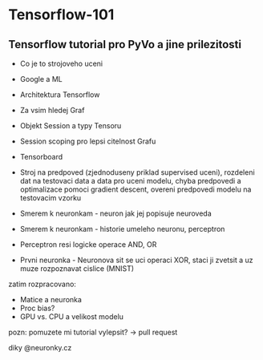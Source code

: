 # Tensorflow-101

Tensorflow tutorial pro PyVo a jine prilezitosti
------------------------------------------------

- Co je to strojoveho uceni
- Google a ML
- Architektura Tensorflow

- Za vsim hledej Graf
- Objekt Session a typy Tensoru
- Session scoping pro lepsi citelnost Grafu
- Tensorboard

- Stroj na predpoved (zjednoduseny priklad supervised uceni),
  rozdeleni dat na testovaci data a data pro uceni modelu,
  chyba predpovedi a optimalizace pomoci gradient descent, 
  overeni predpovedi modelu na testovacim vzorku

- Smerem k neuronkam - neuron jak jej popisuje neuroveda
- Smerem k neuronkam - historie umeleho neuronu, perceptron

- Perceptron resi logicke operace AND, OR
- Prvni neuronka - Neuronova sit se uci operaci XOR,
  staci ji zvetsit a uz muze rozpoznavat cislice (MNIST)

zatim rozpracovano: 

- Matice a neuronka
- Proc bias?
- GPU vs. CPU a velikost modelu

pozn: pomuzete mi tutorial vylepsit? -> pull request

diky
@neuronky.cz
